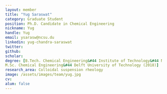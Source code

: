 ```yaml
---
layout: member
title: "Yug Saraswat"
category: Graduate Student
position: Ph.D. Candidate in Chemical Engineering
nickname: Yug
handle: Yug
email: ysarasw@ncsu.du
linkedin: yug-chandra-saraswat
twitter: 
github: 
scholar:
degree: [B.Tech. Chemical Engineering&#44 Institute of Technology&#44 Nirma University (2016),
M.Sc. Chemical Engineering&#44 Delft University of Technology (2018)] 
research_area: Colloidal suspension rheology 
image: /assets/images/team/yug.jpg
cv: 
alum: false
---
```

